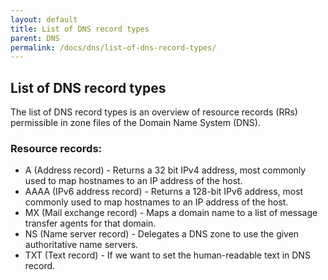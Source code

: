 ```yaml
---
layout: default
title: List of DNS record types
parent: DNS
permalink: /docs/dns/list-of-dns-record-types/
---
```


## List of DNS record types

The list of DNS record types is an overview of resource records (RRs) permissible in zone files of the Domain Name System (DNS).

### Resource records:

* A (Address record) - Returns a 32 bit IPv4 address, most commonly used to map hostnames to an IP address of the host.
* AAAA (IPv6 address record) - Returns a 128-bit IPv6 address, most commonly used to map hostnames to an IP address of the host.
* MX (Mail exchange record) - Maps a domain name to a list of message transfer agents for that domain.
* NS (Name server record) - Delegates a DNS zone to use the given authoritative name servers.
* TXT (Text record) - If we want to set the human-readable text in DNS record.
